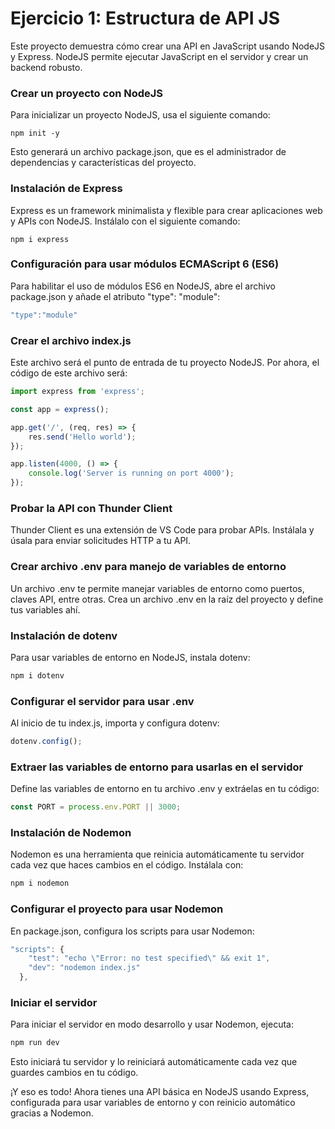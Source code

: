 # Ejercicio 1: Estructura de API JS

Este proyecto demuestra cómo crear una API en JavaScript usando NodeJS y Express. NodeJS permite ejecutar JavaScript en el servidor y crear un backend robusto.

### Crear un proyecto con NodeJS

Para inicializar un proyecto NodeJS, usa el siguiente comando:

```
npm init -y
```

Esto generará un archivo package.json, que es el administrador de dependencias y características del proyecto.

### Instalación de Express

Express es un framework minimalista y flexible para crear aplicaciones web y APIs con NodeJS. Instálalo con el siguiente comando:

```
npm i express
```

### Configuración para usar módulos ECMAScript 6 (ES6)

Para habilitar el uso de módulos ES6 en NodeJS, abre el archivo package.json y añade el atributo "type": "module":
```js 
"type":"module"
```

### Crear el archivo index.js

Este archivo será el punto de entrada de tu proyecto NodeJS. Por ahora, el código de este archivo será:

```js
import express from 'express';

const app = express();

app.get('/', (req, res) => {
    res.send('Hello world');
});

app.listen(4000, () => {
    console.log('Server is running on port 4000');
}); 
```

### Probar la API con Thunder Client
Thunder Client es una extensión de VS Code para probar APIs. Instálala y úsala para enviar solicitudes HTTP a tu API.

### Crear archivo .env para manejo de variables de entorno

Un archivo .env te permite manejar variables de entorno como puertos, claves API, entre otras. Crea un archivo .env en la raíz del proyecto y define tus variables ahí.

### Instalación de dotenv
Para usar variables de entorno en NodeJS, instala dotenv:
```js
npm i dotenv
```

### Configurar el servidor para usar .env
Al inicio de tu index.js, importa y configura dotenv:

```js
dotenv.config();
```

### Extraer las variables de entorno para usarlas en el servidor
Define las variables de entorno en tu archivo .env y extráelas en tu código:
```js
const PORT = process.env.PORT || 3000; 
```

### Instalación de Nodemon
Nodemon es una herramienta que reinicia automáticamente tu servidor cada vez que haces cambios en el código. Instálala con:

```js
npm i nodemon
```

### Configurar el proyecto para usar Nodemon

En package.json, configura los scripts para usar Nodemon:
```js
"scripts": {
    "test": "echo \"Error: no test specified\" && exit 1",
    "dev": "nodemon index.js"
  },
```

### Iniciar el servidor

Para iniciar el servidor en modo desarrollo y usar Nodemon, ejecuta:
```bash
npm run dev
```

Esto iniciará tu servidor y lo reiniciará automáticamente cada vez que guardes cambios en tu código.

¡Y eso es todo! Ahora tienes una API básica en NodeJS usando Express, configurada para usar variables de entorno y con reinicio automático gracias a Nodemon.